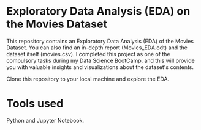 # Exploratory Data Analysis (EDA) on the Movies Dataset
This repository contains an Exploratory Data Analysis (EDA) of the Movies Dataset. You can also find an in-depth report (Movies_EDA.odt) and the dataset itself (movies.csv). I completed this project as one of the compulsory tasks during my Data Science BootCamp, and this will provide you with valuable insights and visualizations about the dataset's contents.

Clone this repository to your local machine and explore the EDA.

# Tools used
Python and Jupyter Notebook.
